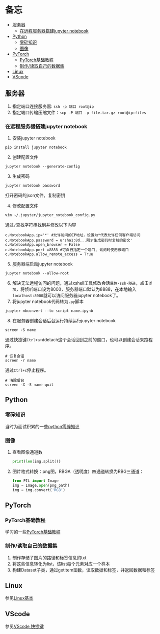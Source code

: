 # 备忘
<!-- TOC -->

- [服务器](#%e6%9c%8d%e5%8a%a1%e5%99%a8)
  - [在远程服务器搭建jupyter notebook](#%e5%9c%a8%e8%bf%9c%e7%a8%8b%e6%9c%8d%e5%8a%a1%e5%99%a8%e6%90%ad%e5%bb%bajupyter-notebook)
- [Python](#python)
  - [零碎知识](#%e9%9b%b6%e7%a2%8e%e7%9f%a5%e8%af%86)
  - [图像](#%e5%9b%be%e5%83%8f)
- [PyTorch](#pytorch)
  - [PyTorch基础教程](#pytorch%e5%9f%ba%e7%a1%80%e6%95%99%e7%a8%8b)
  - [制作/读取自己的数据集](#%e5%88%b6%e4%bd%9c%e8%af%bb%e5%8f%96%e8%87%aa%e5%b7%b1%e7%9a%84%e6%95%b0%e6%8d%ae%e9%9b%86)
- [Linux](#linux)
- [VScode](#vscode)

<!-- /TOC -->
## 服务器
1. 指定端口连接服务器: `ssh -p 端口 root@ip`
2. 指定端口传输压缩文件：`scp -P 端口 -p file.tar.gz root@ip:files`
### 在远程服务器搭建jupyter notebook
1. 安装jupyter notebook
```shell
pip install jupyter notebook
```
2. 创建配置文件
```shell
jupyter notebook --generate-config
```
3. 生成密码
```shell
jupyter notebook password
```
打开密码的json文件，复制密钥

4. 修改配置文件
```shell
vim ~/.jupyter/jupyter_notebook_config.py
```
通过`/`查找字符串找到并修改以下内容
```shell
c.NotebookApp.ip='*' #允许访问的IP地址，设置为*代表允许任何客户端访问
c.NotebookApp.password = u'sha1:8d...刚才生成密码时复制的密文'
c.NotebookApp.open_browser = False
c.NotebookApp.port =8888 #可自行指定一个端口, 访问时使用该端口
c.NotebookApp.allow_remote_access = True
```
5. 服务器端启动jupyter notebook
```shell
jupyter notebook --allow-root
```
6. 解决无法远程访问的问题，通过xshell工具修改会话`属性-ssh-隧道`，点击`添加`，将侦听端口设为8000，服务器端口默认为8888，在本地输入`localhost:8000`就可以访问服务器jupyter notebook了。
7. 将jupyter notebook代码转为`.py`脚本
```shell
jupyter nbconvert --to script name.ipynb
```
8. 在服务器创建会话后台运行持续运行jupyter notebook
```shell
screen -S name
```
通过快捷键`Ctrl+a+d`detach这个会话回到之前的窗口，也可以创建会话来跑程序。
```shell
# 恢复会话
screen -r name
```
通过`Ctrl+c`停止程序。
```shell
# 清除后台
screen -X -S name quit
```
## Python

### 零碎知识
当时为面试积累的一些[python零碎知识](https://github.com/lllssf/Fight-for-offer/blob/master/%E9%9D%A2%E8%AF%95%E7%BC%96%E7%A8%8B%E7%AE%97%E6%B3%95/python%E9%9B%B6%E7%A2%8E.md)
### 图像
1. 查看图像通道数
   ```python
   print(len(img.split())
   ```
2. 图片格式转换：png图，RBGA（透明度）四通道转换为RBG三通道：
   ```python
   from PIL import Image
   img = Image.open(png_path)
   img = img.convert('RGB')
   ```
   
## PyTorch

### PyTorch基础教程
学习的一些[PyTorch基础教程](https://github.com/lllssf/NN-implemantation/blob/master/torch_tutor.ipynb)
### 制作/读取自己的数据集
1. 制作存储了图片的路径和标签信息的txt
2. 将这些信息转化为list，该list每个元素对应一个样本
3. 构建Dataset子类，通过getitem函数，读取数据和标签，并返回数据和标签

## Linux 
参见[Linux基本](https://github.com/lllssf/tips4me/blob/master/Linux%E5%9F%BA%E6%9C%AC%E6%93%8D%E4%BD%9C.md)

## VScode
参见[VScode 快捷键](https://github.com/lllssf/tips4me/blob/master/VScode%E5%BF%AB%E6%8D%B7%E9%94%AE.md)

